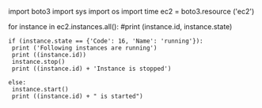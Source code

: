 import boto3
import sys
import os
import time
ec2 = boto3.resource ('ec2')

for instance in ec2.instances.all():
    #print (instance.id, instance.state)
     
    if (instance.state == {'Code': 16, 'Name': 'running'}):
     print ('Following instances are running')
     print ((instance.id))
     instance.stop()
     print ((instance.id) + 'Instance is stopped')
    
    else: 
     instance.start()
     print ((instance.id) + " is started")
